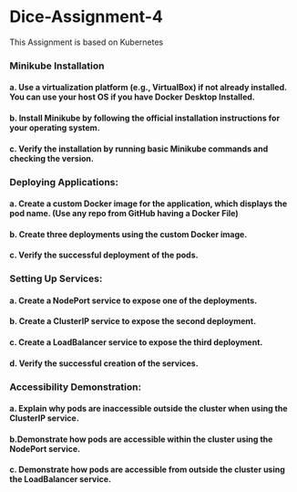 # Dice-Assignment-4
This Assignment is based on Kubernetes

### Minikube Installation
#### a. Use a virtualization platform (e.g., VirtualBox) if not already installed. You can use your host OS if you have Docker Desktop Installed.


#### b. Install Minikube by following the official installation instructions for your operating system.

#### c. Verify the installation by running basic Minikube commands and checking the version.


### Deploying Applications:

#### a. Create a custom Docker image for the application, which displays the pod name. (Use any repo from GitHub having a Docker File)

#### b. Create three deployments using the custom Docker image.

#### c. Verify the successful deployment of the pods.


### Setting Up Services:

#### a. Create a NodePort service to expose one of the deployments.


#### b. Create a ClusterIP service to expose the second deployment.

#### c. Create a LoadBalancer service to expose the third deployment.


#### d. Verify the successful creation of the services.

### Accessibility Demonstration:

#### a. Explain why pods are inaccessible outside the cluster when using the ClusterIP service. 

#### b.Demonstrate how pods are accessible within the cluster using the NodePort service.

#### c. Demonstrate how pods are accessible from outside the cluster using the LoadBalancer service.


